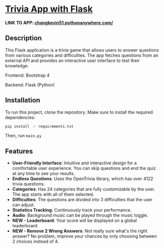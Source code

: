 ﻿# [Trivia App with Flask](https://changkevin51.pythonanywhere.com/)

**LINK TO APP: [changkevin51.pythonanywhere.com/](https://changkevin51.pythonanywhere.com/)**

## Description

This Flask application is a trivia game that allows users to answer questions from various categories and difficulties. The app fetches questions from an external API and provides an interactive user interface to test their knowledge. 

Frontend: Bootstrap 4

Backend: Flask (Python)

## Installation
To run this project, clone the repository. Make sure to install the required dependencies:

```bash
pip install -r requirements.txt
```

Then, run  ```main.py ``` 

## Features

- **User-Friendly Interface**: Intuitive and interactive design for a comfortable user experience. You can skip questions and end the quiz at any time to see your results.
- **Endless Questions**: Uses the OpenTrivia library, which has over 4122 trivia questions.
- **Categories**: Has 24 categories that are fully customizable by the user. The app starts with all of them selected.
- **Difficulties**: The questions are divided into 3 difficulties that the user can adjust.
- **Statistics Tracking**: Continuously track your performance.
- **Audio**: Background music can be played through the music toggle.
- **NEW - Leaderboard**: Your score will be displayed on a global leaderboard.
- **NEW - Remove 2 Wrong Answers**: Not really sure what's the right answer? No problem, improve your chances by only choosing between 2 choices instead of 4.


